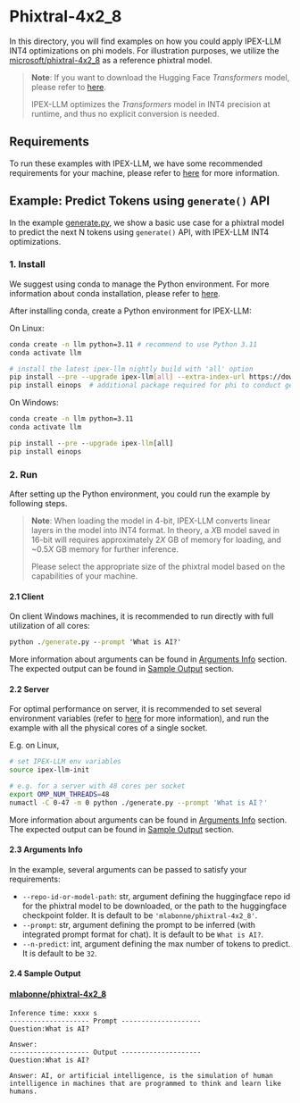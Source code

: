 # Phixtral-4x2_8

In this directory, you will find examples on how you could apply IPEX-LLM INT4 optimizations on phi models. For illustration purposes, we utilize the [microsoft/phixtral-4x2_8](https://huggingface.co/mlabonne/phixtral-4x2_8) as a reference phixtral model.

> **Note**: If you want to download the Hugging Face *Transformers* model, please refer to [here](https://huggingface.co/docs/hub/models-downloading#using-git).
>
> IPEX-LLM optimizes the *Transformers* model in INT4 precision at runtime, and thus no explicit conversion is needed.

## Requirements
To run these examples with IPEX-LLM, we have some recommended requirements for your machine, please refer to [here](../README.md#recommended-requirements) for more information.

## Example: Predict Tokens using `generate()` API
In the example [generate.py](./generate.py), we show a basic use case for a phixtral model to predict the next N tokens using `generate()` API, with IPEX-LLM INT4 optimizations.
### 1. Install
We suggest using conda to manage the Python environment. For more information about conda installation, please refer to [here](https://conda-forge.org/download/).

After installing conda, create a Python environment for IPEX-LLM:

On Linux:

```bash
conda create -n llm python=3.11 # recommend to use Python 3.11
conda activate llm

# install the latest ipex-llm nightly build with 'all' option
pip install --pre --upgrade ipex-llm[all] --extra-index-url https://download.pytorch.org/whl/cpu
pip install einops  # additional package required for phi to conduct generation
```

On Windows:

```cmd
conda create -n llm python=3.11
conda activate llm

pip install --pre --upgrade ipex-llm[all]
pip install einops
```

### 2. Run
After setting up the Python environment, you could run the example by following steps.

> **Note**: When loading the model in 4-bit, IPEX-LLM converts linear layers in the model into INT4 format. In theory, a *X*B model saved in 16-bit will requires approximately 2*X* GB of memory for loading, and ~0.5*X* GB memory for further inference.
>
> Please select the appropriate size of the phixtral model based on the capabilities of your machine.

#### 2.1 Client
On client Windows machines, it is recommended to run directly with full utilization of all cores:
```cmd
python ./generate.py --prompt 'What is AI?'
```
More information about arguments can be found in [Arguments Info](#23-arguments-info) section. The expected output can be found in [Sample Output](#24-sample-output) section.

#### 2.2 Server
For optimal performance on server, it is recommended to set several environment variables (refer to [here](../README.md#best-known-configuration-on-linux) for more information), and run the example with all the physical cores of a single socket.

E.g. on Linux,
```bash
# set IPEX-LLM env variables
source ipex-llm-init

# e.g. for a server with 48 cores per socket
export OMP_NUM_THREADS=48
numactl -C 0-47 -m 0 python ./generate.py --prompt 'What is AI？'
```
More information about arguments can be found in [Arguments Info](#23-arguments-info) section. The expected output can be found in [Sample Output](#24-sample-output) section.

#### 2.3 Arguments Info
In the example, several arguments can be passed to satisfy your requirements:

- `--repo-id-or-model-path`: str, argument defining the huggingface repo id for the phixtral model to be downloaded, or the path to the huggingface checkpoint folder. It is default to be `'mlabonne/phixtral-4x2_8'`.
- `--prompt`: str, argument defining the prompt to be inferred (with integrated prompt format for chat). It is default to be `What is AI?`.
- `--n-predict`: int, argument defining the max number of tokens to predict. It is default to be `32`.

#### 2.4 Sample Output
#### [mlabonne/phixtral-4x2_8](https://huggingface.co/mlabonne/phixtral-4x2_8)
```log
Inference time: xxxx s
-------------------- Prompt --------------------
Question:What is AI?

Answer:
-------------------- Output --------------------
Question:What is AI?

Answer: AI, or artificial intelligence, is the simulation of human intelligence in machines that are programmed to think and learn like humans.
```